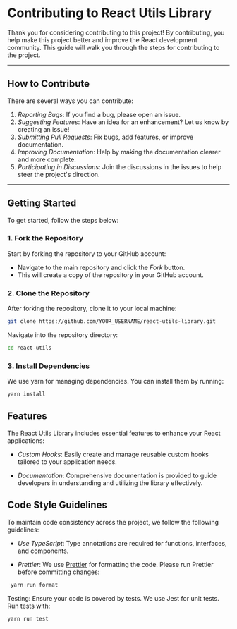 # Contributing to React Utils Library

Thank you for considering contributing to this project! By contributing, you help make this project better and improve the React development community. This guide will walk you through the steps for contributing to the project.

---

## How to Contribute

There are several ways you can contribute:

1. _Reporting Bugs_: If you find a bug, please open an issue.
2. _Suggesting Features_: Have an idea for an enhancement? Let us know by creating an issue!
3. _Submitting Pull Requests_: Fix bugs, add features, or improve documentation.
4. _Improving Documentation_: Help by making the documentation clearer and more complete.
5. _Participating in Discussions_: Join the discussions in the issues to help steer the project's direction.

---

## Getting Started

To get started, follow the steps below:

### 1. Fork the Repository

Start by forking the repository to your GitHub account:

- Navigate to the main repository and click the _Fork_ button.
- This will create a copy of the repository in your GitHub account.

### 2. Clone the Repository

After forking the repository, clone it to your local machine:

```bash
git clone https://github.com/YOUR_USERNAME/react-utils-library.git
```

Navigate into the repository directory:

```bash
cd react-utils
```

### 3. Install Dependencies

We use yarn for managing dependencies. You can install them by running:

```bash
yarn install
```

## Features

The React Utils Library includes essential features to enhance your React applications:

- _Custom Hooks_: Easily create and manage reusable custom hooks tailored to your application needs.

- _Documentation_: Comprehensive documentation is provided to guide developers in understanding and utilizing the library effectively.

## Code Style Guidelines

To maintain code consistency across the project, we follow the following guidelines:

- _Use TypeScript_: Type annotations are required for functions, interfaces, and components.

- _Prettier_: We use [Prettier](https://prettier.io/) for formatting the code. Please run Prettier before committing changes:

```bash
 yarn run format
```

Testing: Ensure your code is covered by tests. We use Jest for unit tests. Run tests with:

```bash
yarn run test
```

